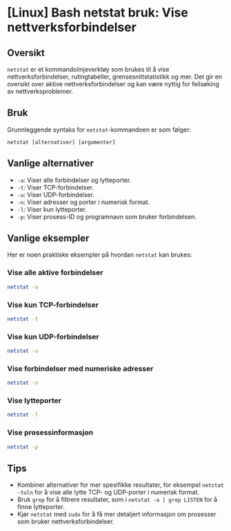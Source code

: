 # [Linux] Bash netstat bruk: Vise nettverksforbindelser

## Oversikt
`netstat` er et kommandolinjeverktøy som brukes til å vise nettverksforbindelser, rutingtabeller, grensesnittstatistikk og mer. Det gir en oversikt over aktive nettverksforbindelser og kan være nyttig for feilsøking av nettverksproblemer.

## Bruk
Grunnleggende syntaks for `netstat`-kommandoen er som følger:

```
netstat [alternativer] [argumenter]
```

## Vanlige alternativer
- `-a`: Viser alle forbindelser og lytteporter.
- `-t`: Viser TCP-forbindelser.
- `-u`: Viser UDP-forbindelser.
- `-n`: Viser adresser og porter i numerisk format.
- `-l`: Viser kun lytteporter.
- `-p`: Viser prosess-ID og programnavn som bruker forbindelsen.

## Vanlige eksempler
Her er noen praktiske eksempler på hvordan `netstat` kan brukes:

### Vise alle aktive forbindelser
```bash
netstat -a
```

### Vise kun TCP-forbindelser
```bash
netstat -t
```

### Vise kun UDP-forbindelser
```bash
netstat -u
```

### Vise forbindelser med numeriske adresser
```bash
netstat -n
```

### Vise lytteporter
```bash
netstat -l
```

### Vise prosessinformasjon
```bash
netstat -p
```

## Tips
- Kombiner alternativer for mer spesifikke resultater, for eksempel `netstat -tuln` for å vise alle lytte TCP- og UDP-porter i numerisk format.
- Bruk `grep` for å filtrere resultater, som i `netstat -a | grep LISTEN` for å finne lytteporter.
- Kjør `netstat` med `sudo` for å få mer detaljert informasjon om prosesser som bruker nettverksforbindelser.